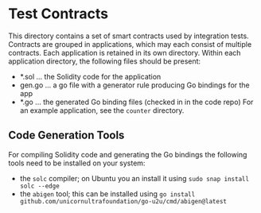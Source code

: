 # Test Contracts
This directory contains a set of smart contracts used by integration tests.
Contracts are grouped in applications, which may each consist of multiple 
contracts. Each application is retained in its own directory.
Within each application directory, the following files should be present:
 - *.sol  ... the Solidity code for the application
 - gen.go ... a go file with a generator rule producing Go bindings for the app
 - *.go   ... the generated Go binding files (checked in in the code repo)
For an example application, see the `counter` directory.
## Code Generation Tools
For compiling Solidity code and generating the Go bindings the following tools
need to be installed on your system:
- the `solc` compiler; on Ubuntu you an install it using `sudo snap install solc --edge`
- the `abigen` tool; this can be installed using `go install github.com/unicornultrafoundation/go-u2u/cmd/abigen@latest`